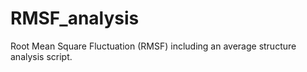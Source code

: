 # RMSF_analysis
Root Mean Square Fluctuation (RMSF) including an average structure analysis script. 
